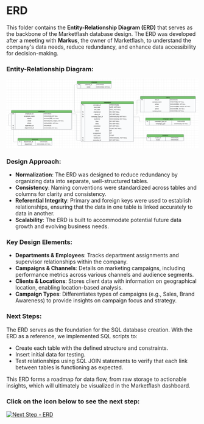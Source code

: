 # ERD

This folder contains the **Entity-Relationship Diagram (ERD)** that serves as the backbone of the Marketflash database design. The ERD was developed after a meeting with **Markus**, the owner of Marketflash, to understand the company's data needs, reduce redundancy, and enhance data accessibility for decision-making.

### Entity-Relationship Diagram:
![ERD-Marketflash](./ERD-Marketflash.png)

### Design Approach:
- **Normalization**: The ERD was designed to reduce redundancy by organizing data into separate, well-structured tables.
- **Consistency**: Naming conventions were standardized across tables and columns for clarity and consistency.
- **Referential Integrity**: Primary and foreign keys were used to establish relationships, ensuring that the data in one table is linked accurately to data in another.
- **Scalability**: The ERD is built to accommodate potential future data growth and evolving business needs.

### Key Design Elements:
- **Departments & Employees**: Tracks department assignments and supervisor relationships within the company.
- **Campaigns & Channels**: Details on marketing campaigns, including performance metrics across various channels and audience segments.
- **Clients & Locations**: Stores client data with information on geographical location, enabling location-based analysis.
- **Campaign Types**: Differentiates types of campaigns (e.g., Sales, Brand Awareness) to provide insights on campaign focus and strategy.

### Next Steps:
The ERD serves as the foundation for the SQL database creation. With the ERD as a reference, we implemented SQL scripts to:
- Create each table with the defined structure and constraints.
- Insert initial data for testing.
- Test relationships using SQL JOIN statements to verify that each link between tables is functioning as expected.

This ERD forms a roadmap for data flow, from raw storage to actionable insights, which will ultimately be visualized in the Marketflash dashboard.

### Click on the icon below to see the next step:

[![Next Step - ERD](https://img.icons8.com/fluency/48/arrow.png)](../Mockup-Design)

